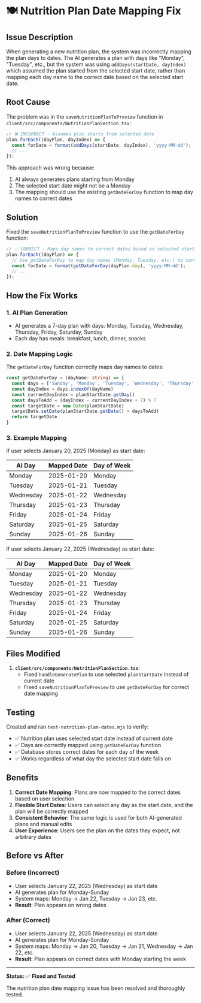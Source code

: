 # 🍽️ Nutrition Plan Date Mapping Fix

## Issue Description

When generating a new nutrition plan, the system was incorrectly mapping the plan days to dates. The AI generates a plan with days like "Monday", "Tuesday", etc., but the system was using `addDays(startDate, dayIndex)` which assumed the plan started from the selected start date, rather than mapping each day name to the correct date based on the selected start date.

## Root Cause

The problem was in the `saveNutritionPlanToPreview` function in `client/src/components/NutritionPlanSection.tsx`:

```typescript
// ❌ INCORRECT - Assumes plan starts from selected date
plan.forEach((dayPlan, dayIndex) => {
  const forDate = format(addDays(startDate, dayIndex), 'yyyy-MM-dd');
  // ...
});
```

This approach was wrong because:
1. AI always generates plans starting from Monday
2. The selected start date might not be a Monday
3. The mapping should use the existing `getDateForDay` function to map day names to correct dates

## Solution

Fixed the `saveNutritionPlanToPreview` function to use the `getDateForDay` function:

```typescript
// ✅ CORRECT - Maps day names to correct dates based on selected start date
plan.forEach((dayPlan) => {
  // Use getDateForDay to map day names (Monday, Tuesday, etc.) to correct dates
  const forDate = format(getDateForDay(dayPlan.day), 'yyyy-MM-dd');
  // ...
});
```

## How the Fix Works

### 1. AI Plan Generation
- AI generates a 7-day plan with days: Monday, Tuesday, Wednesday, Thursday, Friday, Saturday, Sunday
- Each day has meals: breakfast, lunch, dinner, snacks

### 2. Date Mapping Logic
The `getDateForDay` function correctly maps day names to dates:

```typescript
const getDateForDay = (dayName: string) => {
  const days = ['Sunday', 'Monday', 'Tuesday', 'Wednesday', 'Thursday', 'Friday', 'Saturday']
  const dayIndex = days.indexOf(dayName)
  const currentDayIndex = planStartDate.getDay()
  const daysToAdd = (dayIndex - currentDayIndex + 7) % 7
  const targetDate = new Date(planStartDate)
  targetDate.setDate(planStartDate.getDate() + daysToAdd)
  return targetDate
}
```

### 3. Example Mapping
If user selects January 20, 2025 (Monday) as start date:

| AI Day | Mapped Date | Day of Week |
|--------|-------------|-------------|
| Monday | 2025-01-20 | Monday |
| Tuesday | 2025-01-21 | Tuesday |
| Wednesday | 2025-01-22 | Wednesday |
| Thursday | 2025-01-23 | Thursday |
| Friday | 2025-01-24 | Friday |
| Saturday | 2025-01-25 | Saturday |
| Sunday | 2025-01-26 | Sunday |

If user selects January 22, 2025 (Wednesday) as start date:

| AI Day | Mapped Date | Day of Week |
|--------|-------------|-------------|
| Monday | 2025-01-20 | Monday |
| Tuesday | 2025-01-21 | Tuesday |
| Wednesday | 2025-01-22 | Wednesday |
| Thursday | 2025-01-23 | Thursday |
| Friday | 2025-01-24 | Friday |
| Saturday | 2025-01-25 | Saturday |
| Sunday | 2025-01-26 | Sunday |

## Files Modified

1. **`client/src/components/NutritionPlanSection.tsx`**:
   - Fixed `handleGeneratePlan` to use selected `planStartDate` instead of current date
   - Fixed `saveNutritionPlanToPreview` to use `getDateForDay` for correct date mapping

## Testing

Created and ran `test-nutrition-plan-dates.mjs` to verify:
- ✅ Nutrition plan uses selected start date instead of current date
- ✅ Days are correctly mapped using `getDateForDay` function
- ✅ Database stores correct dates for each day of the week
- ✅ Works regardless of what day the selected start date falls on

## Benefits

1. **Correct Date Mapping**: Plans are now mapped to the correct dates based on user selection
2. **Flexible Start Dates**: Users can select any day as the start date, and the plan will be correctly mapped
3. **Consistent Behavior**: The same logic is used for both AI-generated plans and manual edits
4. **User Experience**: Users see the plan on the dates they expect, not arbitrary dates

## Before vs After

### Before (Incorrect)
- User selects January 22, 2025 (Wednesday) as start date
- AI generates plan for Monday-Sunday
- System maps: Monday → Jan 22, Tuesday → Jan 23, etc.
- **Result**: Plan appears on wrong dates

### After (Correct)
- User selects January 22, 2025 (Wednesday) as start date  
- AI generates plan for Monday-Sunday
- System maps: Monday → Jan 20, Tuesday → Jan 21, Wednesday → Jan 22, etc.
- **Result**: Plan appears on correct dates with Monday starting the week

---

**Status:** ✅ **Fixed and Tested**

The nutrition plan date mapping issue has been resolved and thoroughly tested. 